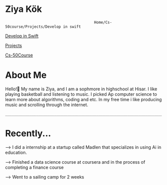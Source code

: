                                                                                               
# Ziya Kök
                                            Home/Cs-50course/Projects/Develop in swift


<a href="/DEVELOPWSWIFT.md">Develop in Swift</a>

<a href="/PROJECTS.md">Projects</a>

<a href="CS-50COURSE.md">Cs-50Course</a>




  # About Me
  Hello!👋 My name is Ziya, and I am a sophmore in highschool at Hisar. I like playing basketball and listening to music.
    I picked Ap computer science to learn more about algorithms, coding and etc. In my free time i like producing music and
    scrolling through the internet.

    ______________________________________________________________________________________________________________________

  # Recently...
   --> I did a internship at a startup called Madlen that specializes in using Ai in education.

  --> Finished a data science course at coursera and in the process of completing a finance course

   --> Went to a sailing camp for 2 weeks

 
